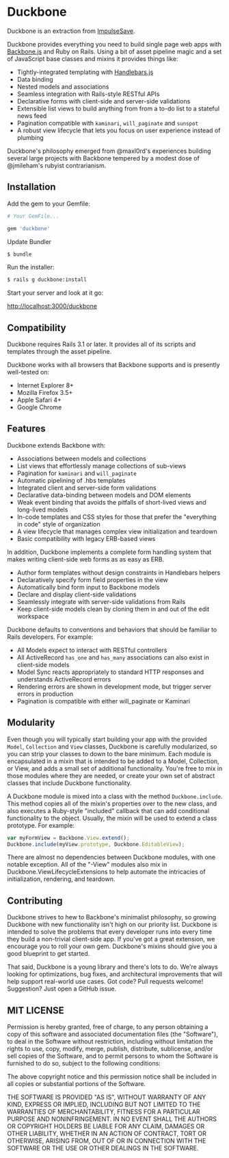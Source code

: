 # Duckbone

Duckbone is an extraction from [ImpulseSave](https://impulsesave.com/).

Duckbone provides everything you need to build single page web apps with [Backbone.js](http://documentcloud.github.com/backbone/) and Ruby on Rails.  Using a bit of asset pipeline magic and a set of JavaScript base classes and mixins it provides things like:

* Tightly-integrated templating with [Handlebars.js](http://www.handlebarsjs.com/)
* Data binding
* Nested models and associations
* Seamless integration with Rails-style RESTful APIs
* Declarative forms with client-side and server-side validations
* Extensible list views to build anything from from a to-do list to a stateful news feed
* Pagination compatible with `kaminari`, `will_paginate` and `sunspot`
* A robust view lifecycle that lets you focus on user experience instead of plumbing

Duckbone's philosophy emerged from @maxl0rd's experiences building several large projects with Backbone tempered by a modest dose of @jmileham's rubyist contrarianism.

## Installation

Add the gem to your Gemfile:

```ruby
# Your GemFile...

gem 'duckbone'
```

Update Bundler

```bash
$ bundle
```

Run the installer:

```bash
$ rails g duckbone:install
```

Start your server and look at it go:

[http://localhost:3000/duckbone](http://localhost:3000/duckbone)

## Compatibility

Duckbone requires Rails 3.1 or later. It provides all of its scripts and templates through the asset pipeline.

Duckbone works with all browsers that Backbone supports and is presently well-tested on:

- Internet Explorer 8+
- Mozilla Firefox 3.5+
- Apple Safari 4+
- Google Chrome


## Features

Duckbone extends Backbone with:

- Associations between models and collections
- List views that effortlessly manage collections of sub-views
- Pagination for `kaminari` and `will_paginate`
- Automatic pipelining of .hbs templates
- Integrated client and server-side form validations
- Declarative data-binding between models and DOM elements
- Weak event binding that avoids the pitfalls of short-lived views and long-lived models
- In-code templates and CSS styles for those that prefer the "everything in code" style of organization
- A view lifecycle that manages complex view initialization and teardown
- Basic compatibility with legacy ERB-based views

In addition, Duckbone implements a complete form handling system that makes writing client-side web forms as as easy as ERB.

- Author form templates without design constraints in Handlebars helpers
- Declaratively specify form field properties in the view
- Automatically bind form input to Backbone models
- Declare and display client-side validations
- Seamlessly integrate with server-side validations from Rails
- Keep client-side models clean by cloning them in and out of the edit workspace

Duckbone defaults to conventions and behaviors that should be familiar to Rails developers. For example:

- All Models expect to interact with RESTful controllers
- All ActiveRecord `has_one` and `has_many` associations can also exist in client-side models
- Model Sync reacts appropriately to standard HTTP responses and understands ActiveRecord errors
- Rendering errors are shown in development mode, but trigger server errors in production
- Pagination is compatible with either will_paginate or Kaminari

## Modularity

Even though you will typically start building your app with the provided `Model`, `Collection` and `View` classes, Duckbone is carefully modularized, so you can strip your classes to down to the bare minimum. Each module is encapsulated in a mixin that is intended to be added to a Model, Collection, or View, and adds a small set of additional functionality. You're free to mix in those modules where they are needed, or create your own set of abstract classes that include Duckbone functionality.

A Duckbone module is mixed into a class with the method `Duckbone.include`. This method copies all of the mixin's properties over to the new class, and also executes a Ruby-style "included" callback that can add conditional functionality to the object. Usually, the mixin will be used to extend a class prototype. For example:

```js
var myFormView = Backbone.View.extend();
Duckbone.include(myView.prototype, Duckbone.EditableView);
```

There are almost no dependencies between Duckbone modules, with one notable exception. All of the "-View" modules also mix in Duckbone.ViewLifecycleExtensions to help automate the intricacies of initialization, rendering, and teardown.

## Contributing

Duckbone strives to hew to Backbone's minimalist philosophy, so growing Duckbone with new functionality isn't high on our priority list.  Duckbone is intended to solve the problems that every developer runs into every time they build a non-trivial client-side app.  If you've got a great extension, we encourage you to roll your own gem.  Duckbone's mixins should give you a good blueprint to get started.

That said, Duckbone is a young library and there's lots to do. We're always looking for optimizations, bug fixes, and architectural improvements that will help support real-world use cases.  Got code? Pull requests welcome! Suggestion? Just open a GitHub issue.

## MIT LICENSE

Permission is hereby granted, free of charge, to any person obtaining a copy of this software and associated documentation files (the "Software"), to deal in the Software without restriction, including without limitation the rights to use, copy, modify, merge, publish, distribute, sublicense, and/or sell copies of the Software, and to permit persons to whom the Software is furnished to do so, subject to the following conditions:

The above copyright notice and this permission notice shall be included in all copies or substantial portions of the Software.

THE SOFTWARE IS PROVIDED "AS IS", WITHOUT WARRANTY OF ANY KIND, EXPRESS OR IMPLIED, INCLUDING BUT NOT LIMITED TO THE WARRANTIES OF MERCHANTABILITY, FITNESS FOR A PARTICULAR PURPOSE AND NONINFRINGEMENT. IN NO EVENT SHALL THE AUTHORS OR COPYRIGHT HOLDERS BE LIABLE FOR ANY CLAIM, DAMAGES OR OTHER LIABILITY, WHETHER IN AN ACTION OF CONTRACT, TORT OR OTHERWISE, ARISING FROM, OUT OF OR IN CONNECTION WITH THE SOFTWARE OR THE USE OR OTHER DEALINGS IN THE SOFTWARE.
